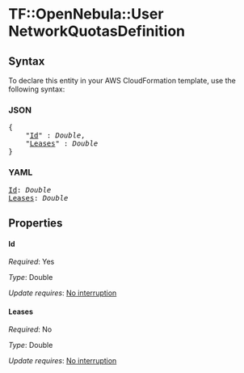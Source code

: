 # TF::OpenNebula::User NetworkQuotasDefinition

## Syntax

To declare this entity in your AWS CloudFormation template, use the following syntax:

### JSON

<pre>
{
    "<a href="#id" title="Id">Id</a>" : <i>Double</i>,
    "<a href="#leases" title="Leases">Leases</a>" : <i>Double</i>
}
</pre>

### YAML

<pre>
<a href="#id" title="Id">Id</a>: <i>Double</i>
<a href="#leases" title="Leases">Leases</a>: <i>Double</i>
</pre>

## Properties

#### Id

_Required_: Yes

_Type_: Double

_Update requires_: [No interruption](https://docs.aws.amazon.com/AWSCloudFormation/latest/UserGuide/using-cfn-updating-stacks-update-behaviors.html#update-no-interrupt)

#### Leases

_Required_: No

_Type_: Double

_Update requires_: [No interruption](https://docs.aws.amazon.com/AWSCloudFormation/latest/UserGuide/using-cfn-updating-stacks-update-behaviors.html#update-no-interrupt)

